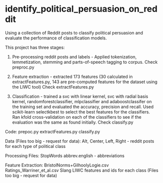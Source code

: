 # identify_political_persuasion_on_reddit
Using a collection of Reddit posts to classify political persuasion and evaluate the performance of classification models.

This project has three stages:

1) Pre-processing reddit posts and labels - Applied tokenization, lemmetization, stemming and parts-of-speech tagging to corpus.
   Check preproc.py

2) Feature extraction - extracted 173 features (30 calculated in extractFeatures.py, 143 are pre-computed features for the dataset using      the LIWC tool)
   Check extractFeatures.py
 
3) Classification - trained a svc with linear kernel, svc with radial basis kernel, randomforestclassifier, mlpclassifier and                  adaboostclassifer on the training set and evaluated the accuracy, precision and recall.
   Used scikit-learn selectkbest to select the best features for the classifiers.
   Ran kfold cross-validation on each of the classifiers to see if the evaluation was the same as found initially.
   Check classify.py

Code:
prepoc.py
extractFeatures.py
classify.py

Data (Files too big - request for data):
Alt, Center, Left, Right - reddit posts for each type of political class

Processing Files:
StopWords
abbrev.english - abbreviations

Feature Extraction:
BristolNorms+GilhoolyLogie.csv
Ratings_Warriner_et_al.csv
Slang
LIWC features and ids for each class (Files too big - request for data)




